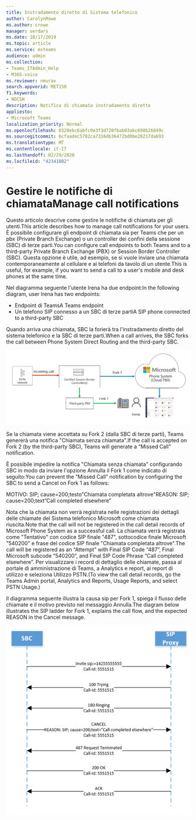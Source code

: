```yaml
---
title: Instradamento diretto di Sistema telefonico
author: CarolynRowe
ms.author: crowe
manager: serdars
ms.date: 10/17/2019
ms.topic: article
ms.service: msteams
audience: admin
ms.collection:
- Teams_ITAdmin_Help
- M365-voice
ms.reviewer: nmurav
search.appverid: MET150
f1.keywords:
- NOCSH
description: Notifica di chiamata instradamento diretto
appliesto:
- Microsoft Teams
localization_priority: Normal
ms.openlocfilehash: 0320ebc6abfc0e3f3d720fbab03abc698b26849c
ms.sourcegitcommit: 6cfaadec5782ca7316db36472bd0be20217da693
ms.translationtype: MT
ms.contentlocale: it-IT
ms.lasthandoff: 02/29/2020
ms.locfileid: "42341802"
---
```

# <a name="manage-call-notifications"></a><span data-ttu-id="d72ff-103">Gestire le notifiche di chiamata</span><span class="sxs-lookup"><span data-stu-id="d72ff-103">Manage call notifications</span></span>

<span data-ttu-id="d72ff-104">Questo articolo descrive come gestire le notifiche di chiamata per gli utenti.</span><span class="sxs-lookup"><span data-stu-id="d72ff-104">This article describes how to manage call notifications for your users.</span></span> <span data-ttu-id="d72ff-105">È possibile configurare gli endpoint di chiamata sia per Teams che per un pbx (Private Branch Exchange) o un controller dei confini della sessione (SBC) di terze parti.</span><span class="sxs-lookup"><span data-stu-id="d72ff-105">You can configure call endpoints to both Teams and to a third-party Private Branch Exchange (PBX) or Session Border Controller (SBC).</span></span>  <span data-ttu-id="d72ff-106">Questa opzione è utile, ad esempio, se si vuole inviare una chiamata contemporaneamente al cellulare e ai telefoni da tavolo di un utente.</span><span class="sxs-lookup"><span data-stu-id="d72ff-106">This is useful, for example, if you want to send a call to a user's mobile and desk phones at the same time.</span></span>   

<span data-ttu-id="d72ff-107">Nel diagramma seguente l'utente Irena ha due endpoint:</span><span class="sxs-lookup"><span data-stu-id="d72ff-107">In the following diagram, user Irena has two endpoints:</span></span>

- <span data-ttu-id="d72ff-108">Endpoint di Teams</span><span class="sxs-lookup"><span data-stu-id="d72ff-108">A Teams endpoint</span></span>
- <span data-ttu-id="d72ff-109">Un telefono SIP connesso a un SBC di terze parti</span><span class="sxs-lookup"><span data-stu-id="d72ff-109">A SIP phone connected to a third-party SBC</span></span>

<span data-ttu-id="d72ff-110">Quando arriva una chiamata, SBC la forierà tra l'instradamento diretto del sistema telefonico e la SBC di terze parti.</span><span class="sxs-lookup"><span data-stu-id="d72ff-110">When a call arrives, the SBC forks the call between Phone System Direct Routing and the third-party SBC.</span></span>


![Diagramma che mostra gli endpoint di Teams forked](media/direct-routing-call-notification-1.png)

<span data-ttu-id="d72ff-112">Se la chiamata viene accettata su Fork 2 (dalla SBC di terze parti), Teams genererà una notifica "Chiamata senza chiamata".</span><span class="sxs-lookup"><span data-stu-id="d72ff-112">If the call is accepted on Fork 2 (by the third-party SBC), Teams will generate a “Missed Call” notification.</span></span>  

<span data-ttu-id="d72ff-113">È possibile impedire la notifica "Chiamata senza chiamata" configurando SBC in modo da inviare l'opzione Annulla il Fork 1 come indicato di seguito:</span><span class="sxs-lookup"><span data-stu-id="d72ff-113">You can prevent the “Missed Call” notification by configuring the SBC to send a Cancel on Fork 1 as follows:</span></span>

<span data-ttu-id="d72ff-114">MOTIVO: SIP; cause=200;testo"Chiamata completata altrove"</span><span class="sxs-lookup"><span data-stu-id="d72ff-114">REASON: SIP; cause=200;text”Call completed elsewhere”</span></span> 

<span data-ttu-id="d72ff-115">Nota che la chiamata non verrà registrata nelle registrazioni dei dettagli delle chiamate del Sistema telefonico Microsoft come chiamata riuscita.</span><span class="sxs-lookup"><span data-stu-id="d72ff-115">Note that the call will not be registered in the call detail records of Microsoft Phone System as a successful call.</span></span> <span data-ttu-id="d72ff-116">La chiamata verrà registrata come "Tentativo" con codice SIP finale "487", sottocodice finale Microsoft "540200" e frase del codice SIP finale "Chiamata completata altrove".</span><span class="sxs-lookup"><span data-stu-id="d72ff-116">The call will be registered as an “Attempt” with Final SIP Code “487”, Final Microsoft subcode “540200”, and Final SIP Code Phrase “Call completed elsewhere”.</span></span>  <span data-ttu-id="d72ff-117">Per visualizzare i record di dettaglio delle chiamate, passa al portale di amministrazione di Teams, a Analytics e report, ai report di utilizzo e seleziona Utilizzo PSTN.</span><span class="sxs-lookup"><span data-stu-id="d72ff-117">(To view the call detail records, go the Teams Admin portal, Analytics and Reports, Usage Reports, and select PSTN Usage.)</span></span>


<span data-ttu-id="d72ff-118">Il diagramma seguente illustra la causa sip per Fork 1, spiega il flusso delle chiamate e il motivo previsto nel messaggio Annulla.</span><span class="sxs-lookup"><span data-stu-id="d72ff-118">The diagram below illustrates the SIP ladder for Fork 1, explains the call flow, and the expected REASON in the Cancel message.</span></span> 

![Diagramma che mostra gli endpoint di Teams forked](media/direct-routing-call-notification-2.png)
